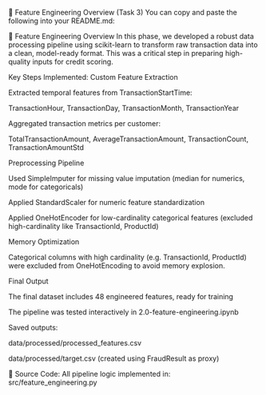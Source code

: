 📄 Feature Engineering Overview (Task 3)
You can copy and paste the following into your README.md:

🔧 Feature Engineering Overview
In this phase, we developed a robust data processing pipeline using scikit-learn to transform raw transaction data into a clean, model-ready format. This was a critical step in preparing high-quality inputs for credit scoring.

Key Steps Implemented:
Custom Feature Extraction

Extracted temporal features from TransactionStartTime:

TransactionHour, TransactionDay, TransactionMonth, TransactionYear

Aggregated transaction metrics per customer:

TotalTransactionAmount, AverageTransactionAmount, TransactionCount, TransactionAmountStd

Preprocessing Pipeline

Used SimpleImputer for missing value imputation (median for numerics, mode for categoricals)

Applied StandardScaler for numeric feature standardization

Applied OneHotEncoder for low-cardinality categorical features (excluded high-cardinality like TransactionId, ProductId)

Memory Optimization

Categorical columns with high cardinality (e.g. TransactionId, ProductId) were excluded from OneHotEncoding to avoid memory explosion.

Final Output

The final dataset includes 48 engineered features, ready for training

The pipeline was tested interactively in 2.0-feature-engineering.ipynb

Saved outputs:

data/processed/processed_features.csv

data/processed/target.csv (created using FraudResult as proxy)

📁 Source Code:
All pipeline logic implemented in: src/feature_engineering.py